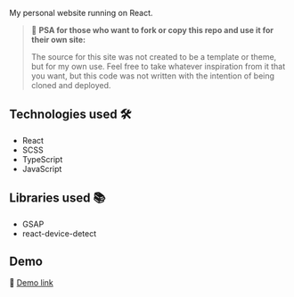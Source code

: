 My personal website running on React.

> 📢 **PSA for those who want to fork or copy this repo and use it for their own site:**
>
> The source for this site was not created to be a template or theme, but for my own use. Feel free to take whatever inspiration from it that you want, but this code was not written with the intention of being cloned and deployed.

## Technologies used 🛠️

- React
- SCSS
- TypeScript
- JavaScript

## Libraries used 📚

- GSAP
- react-device-detect

## Demo

🔗 [Demo link](https://s0me0ne-d.github.io/denyszdybel/)
